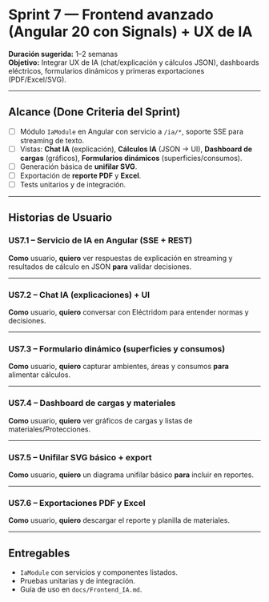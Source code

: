 # Sprint 7 — Frontend avanzado (Angular 20 con Signals) + UX de IA
**Duración sugerida:** 1–2 semanas  
**Objetivo:** Integrar UX de IA (chat/explicación y cálculos JSON), dashboards eléctricos, formularios dinámicos y primeras exportaciones (PDF/Excel/SVG).

---

## Alcance (Done Criteria del Sprint)
- [ ] Módulo `IaModule` en Angular con servicio a `/ia/*`, soporte SSE para streaming de texto.
- [ ] Vistas: **Chat IA** (explicación), **Cálculos IA** (JSON → UI), **Dashboard de cargas** (gráficos), **Formularios dinámicos** (superficies/consumos).
- [ ] Generación básica de **unifilar SVG**.
- [ ] Exportación de **reporte PDF** y **Excel**.
- [ ] Tests unitarios y de integración.

---

## Historias de Usuario

### US7.1 – Servicio de IA en Angular (SSE + REST)
**Como** usuario, **quiero** ver respuestas de explicación en streaming y resultados de cálculo en JSON **para** validar decisiones.

---

### US7.2 – Chat IA (explicaciones) + UI
**Como** usuario, **quiero** conversar con Eléctridom para entender normas y decisiones.

---

### US7.3 – Formulario dinámico (superficies y consumos)
**Como** usuario, **quiero** capturar ambientes, áreas y consumos **para** alimentar cálculos.

---

### US7.4 – Dashboard de cargas y materiales
**Como** usuario, **quiero** ver gráficos de cargas y listas de materiales/Protecciones.

---

### US7.5 – Unifilar SVG básico + export
**Como** usuario, **quiero** un diagrama unifilar básico **para** incluir en reportes.

---

### US7.6 – Exportaciones PDF y Excel
**Como** usuario, **quiero** descargar el reporte y planilla de materiales.

---

## Entregables
- `IaModule` con servicios y componentes listados.
- Pruebas unitarias y de integración.
- Guía de uso en `docs/Frontend_IA.md`.
